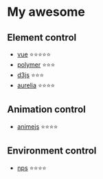 # My awesome
## Element control
 - [vue](https://kr.vuejs.org/) ⭐⭐⭐⭐⭐
 - [polymer](https://www.polymer-project.org/) ⭐⭐⭐
 - [d3js](https://d3js.org/) ⭐⭐⭐
 - [aurelia](http://aurelia.io/) ⭐⭐⭐⭐
## Animation control
 - [animejs](http://animejs.com/) ⭐⭐⭐⭐
## Environment control
 - [nps](https://www.npmjs.com/package/nps) ⭐⭐⭐⭐